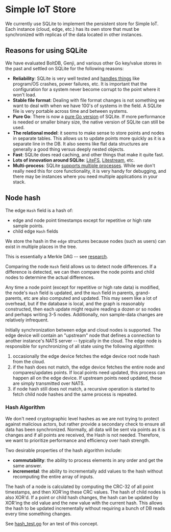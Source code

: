 # Simple IoT Store

We currently use SQLite to implement the persistent store for Simple IoT. Each
instance (cloud, edge, etc.) has its own store that must be synchronized with
replicas of the data located in other instances.

## Reasons for using SQLite

We have evaluated BoltDB, Genji, and various other Go key/value stores in the
past and settled on SQLite for the following reasons:

- **Reliability**: SQLite is very well tested and
  [handles things](https://www.sqlite.org/transactional.html) like program/OS
  crashes, power failures, etc. It is important that the configuration for a
  system never become corrupt to the point where it won't load.
- **Stable file format**: Dealing with file format changes is not something we
  want to deal with when we have 100's of systems in the field. A SQLite file is
  very portable across time and between systems.
- **Pure Go**: There is now a
  [pure Go version](https://pkg.go.dev/modernc.org/sqlite) of SQLite. If more
  performance is needed or smaller binary size, the native version of SQLite can
  still be used.
- **The relational model**: it seems to make sense to store points and nodes in
  separate tables. This allows us to update points more quickly as it is a
  separate line in the DB. It also seems like flat data structures are generally
  a good thing versus deeply nested objects.
- **Fast**: SQLite does read caching, and other things that make it quite fast.
- **Lots of innovation around SQLite**:
  [LiteFS](https://github.com/superfly/litefs),
  [Litestream](https://litestream.io/), etc.
- **Multi-process**: SQLite
  [supports multiple processes](https://www.sqlite.org/faq.html#q5). While we
  don't really need this for core functionality, it is very handy for debugging,
  and there may be instances where you need multiple applications in your stack.

## Node hash

The edge `Hash` field is a hash of:

- edge and node point timestamps except for repetitive or high rate sample
  points.
- child edge `Hash` fields

We store the hash in the `edge` structures because nodes (such as users) can
exist in multiple places in the tree.

This is essentially a Merkle DAG -- see [research](research.md).

Comparing the node `Hash` field allows us to detect node differences. If a
difference is detected, we can then compare the node points and child nodes to
determine the actual differences.

Any time a node point (except for repetitive or high rate data) is modified, the
node's `Hash` field is updated, and the `Hash` field in parents, grand-parents,
etc are also computed and updated. This may seem like a lot of overhead, but if
the database is local, and the graph is reasonably constructed, then each update
might require reading a dozen or so nodes and perhaps writing 3-5 nodes.
Additionally, non sample-data changes are relatively infrequent.

Initially synchronization between edge and cloud nodes is supported. The edge
device will contain an "upstream" node that defines a connection to another
instance's NATS server -- typically in the cloud. The edge node is responsible
for synchronizing of all state using the following algorithm:

1. occasionally the edge device fetches the edge device root node hash from the
   cloud.
1. if the hash does not match, the edge device fetches the entire node and
   compares/updates points. If local points need updated, this process can
   happen all on the edge device. If upstream points need updated, these are
   simply transmitted over NATS.
1. if node hash still does not match, a recursive operation is started to fetch
   child node hashes and the same process is repeated.

### Hash Algorithm

We don't need cryptographic level hashes as we are not trying to protect against
malicious actors, but rather provide a secondary check to ensure all data has
been synchronized. Normally, all data will be sent via points as it is changes
and if all points are received, the Hash is not needed. Therefore, we want to
prioritize performance and efficiency over hash strength.

Two desirable properties of the hash algorithm include:

- **commutability**: the ability to process elements in any order and get the
  same answer.
- **incremental**: the ability to incrementally add values to the hash without
  recomputing the entire array of inputs.

The hash of a node is calculated by computing the CRC-32 of all point
timestamps, and then XOR'ing these CRC values. The hash of child nodes is also
XOR'd. If a point or child hash changes, the hash can be updated by XOR'ing the
old value and the new value with the current hash. This allows the hash to be
updated incrementally without requiring a bunch of DB reads every time something
changes.

See
[hash_test.go](https://github.com/simpleiot/simpleiot/blob/master/store/hash_test.go)
for an test of this concept.

